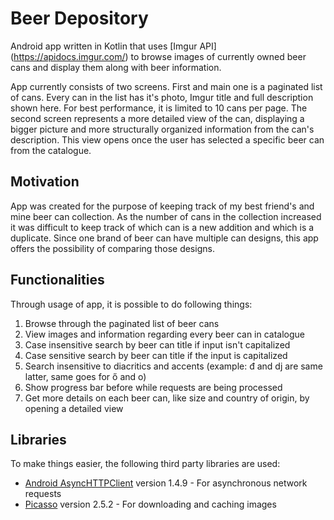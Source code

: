 # Beer Depository

Android app written in Kotlin that uses [Imgur API] (https://apidocs.imgur.com/) to browse images of currently owned beer cans and display them along with beer information. 

App currently consists of two screens. First and main one is a paginated list of cans. Every can in the list has it's photo, Imgur title and full description shown here. For best performance, it is limited to 10 cans per page. The second screen represents a more detailed view of the can, displaying a bigger picture and more structurally organized information from the can's description. This view opens once the user has selected a specific beer can from the catalogue.

## Motivation

App was created for the purpose of keeping track of my best friend's and mine beer can collection. As the number of cans in the collection increased it was difficult to keep track of which can is a new addition and which is a duplicate. Since one brand of beer can have multiple can designs, this app offers the possibility of comparing those designs.

## Functionalities

Through usage of app, it is possible to do following things:

1. Browse through the paginated list of beer cans
2. View images and information regarding every beer can in catalogue
3. Case insensitive search by beer can title if input isn't capitalized
4. Case sensitive search by beer can title if the input is capitalized
5. Search insensitive to diacritics and accents (example: đ and dj are same latter, same goes for ő and o)
6. Show progress bar before while requests are being processed
7. Get more details on each beer can, like size and country of origin, by opening a detailed view


## Libraries

To make things easier, the following third party libraries are used:

 * [Android AsyncHTTPClient](http://loopj.com/android-async-http/) version 1.4.9 - For asynchronous network requests
 * [Picasso](http://square.github.io/picasso/) version 2.5.2 - For downloading and caching images
